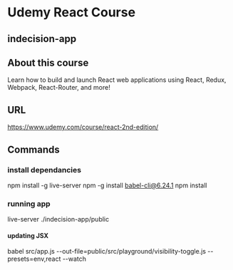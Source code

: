 # Udemy React Course

## indecision-app

## About this course

Learn how to build and launch React web applications using React, Redux, Webpack, React-Router, and more!

## URL

https://www.udemy.com/course/react-2nd-edition/

## Commands

### install dependancies

npm install -g live-server
npm -g install babel-cli@6.24.1
npm install

### running app

live-server ./indecision-app/public

#### updating JSX

babel src/app.js --out-file=public/src/playground/visibility-toggle.js --presets=env,react --watch
